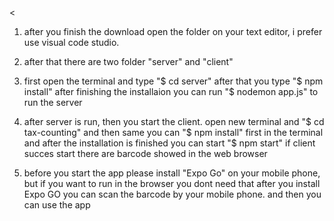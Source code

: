 <

1. after you finish the download open the folder on your text editor, i prefer use visual code studio.

2. after that there are two folder "server" and "client"

3. first open the terminal and type "$ cd server" after that you type "$ npm install" after finishing the installaion
you can run "$ nodemon app.js" to run the server

4. after server is run, then you start the client. open new terminal and "$ cd tax-counting" and then same 
you can "$ npm install" first in the terminal and after the installation is finished you can start "$ npm start"
if client succes start there are barcode showed in the web browser

5. before you start the app please install "Expo Go" on your mobile phone, but if you want to run in the browser you dont need that
after you install Expo GO you can scan the barcode by your mobile phone. and then you can use the app

>